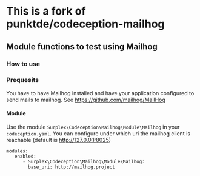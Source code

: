 # This is a fork of punktde/codeception-mailhog

## Module functions to test using Mailhog

### How to use

### Prequesits

You have to have Mailhog installed and have your application configured to send mails to mailhog. See https://github.com/mailhog/MailHog

#### Module

Use the module `Surplex\Codeception\Mailhog\Module\Mailhog` in your `codeception.yaml`. You can configure under which uri the mailhog client is reachable (default is http://127.0.0.1:8025)

```
modules:
   enabled:
      - Surplex\Codeception\Mailhog\Module\Mailhog:
        base_uri: http://mailhog.project
```






